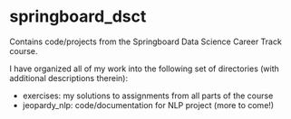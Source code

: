 # springboard_dsct
Contains code/projects from the Springboard Data Science Career Track course. 

I have organized all of my work into the following set of directories (with additional descriptions therein):
* exercises: my solutions to assignments from all parts of the course
* jeopardy_nlp: code/documentation for NLP project
(more to come!)
